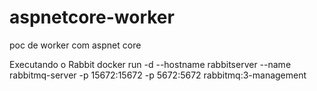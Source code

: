 # aspnetcore-worker
poc de worker com aspnet core

Executando o Rabbit
docker run -d --hostname rabbitserver --name rabbitmq-server -p 15672:15672 -p 5672:5672 rabbitmq:3-management
